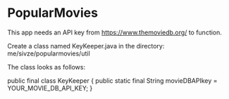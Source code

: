 # PopularMovies

This app needs an API key from https://www.themoviedb.org/ to function. 

Create a class named KeyKeeper.java in the directory: me/sivze/popularmovies/util

The class looks as follows:

public final class KeyKeeper { public static final String movieDBAPIkey = YOUR_MOVIE_DB_API_KEY; }
